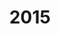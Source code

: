 ---
title: 2015

year: 2015

sidebar:
  nav: history

layout: single
classes: wide

excerpt: "L'anno 0"
header:
  overlay_color: "rgba(102, 102, 102, 0.33)"
  image:
  image_description:
  og_image:
  caption:

author_profile: false

last_modified_at: false

toc: false
---